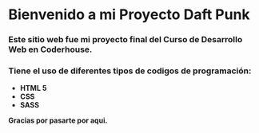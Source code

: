 # Bienvenido a mi Proyecto Daft Punk

### Este sitio web fue mi proyecto final del Curso de Desarrollo Web en Coderhouse.

### Tiene el uso de diferentes tipos de codigos de programación:

* **HTML 5**
* **CSS**
* **SASS**

**Gracias por pasarte por aqui.**